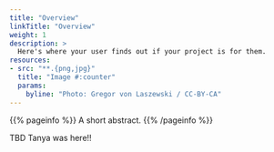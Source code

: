 ```yaml
---
title: "Overview"
linkTitle: "Overview"
weight: 1
description: >
  Here's where your user finds out if your project is for them.
resources:
- src: "**.{png,jpg}"
  title: "Image #:counter"
  params:
    byline: "Photo: Gregor von Laszewski / CC-BY-CA"
---
```


{{% pageinfo %}}
A short abstract.
{{% /pageinfo %}}

TBD  Tanya was here!!
